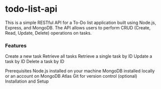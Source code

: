 # todo-list-api

This is a simple RESTful API for a To-Do list application built using Node.js, Express, and MongoDB. The API allows users to perform CRUD (Create, Read, Update, Delete) operations on tasks.

 ### Features ###
Create a new task
Retrieve all tasks 
Retrieve a single task by ID
Update a task by ID Delete a task by ID

Prerequisites
Node.js installed on your machine 
MongoDB installed locally or an account on MongoDB Atlas Git for version control (optional) Installation and Setup

 
